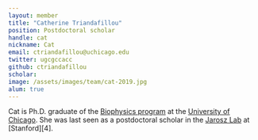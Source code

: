 ```yaml
---
layout: member
title: "Catherine Triandafillou"
position: Postdoctoral scholar
handle: cat
nickname: Cat
email: ctriandafillou@uchicago.edu
twitter: ugcgccacc
github: ctriandafillou
scholar: 
image: /assets/images/team/cat-2019.jpg
alum: true
---
```

Cat is Ph.D. graduate of the [Biophysics program][1] at the [University of Chicago][2]. She was last seen as a postdoctoral scholar in the [Jarosz Lab][3] at [Stanford][4].

[1]: http://biophysics.uchicago.edu
[2]: http://www.uchicago.edu
[3]: http://jarosz.stanford.edu
[3]: http://stanford.edu
